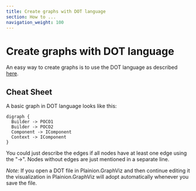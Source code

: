 ```yaml
---
title: Create graphs with DOT language
section: How to ...
navigation_weight: 100
---
```


# Create graphs with DOT language

An easy way to create graphs is to use the DOT language as described [here](http://www.graphviz.org/doc/info/lang.html).

## Cheat Sheet

A basic graph in DOT language looks like this:

```
digraph {
  Builder -> POCO1 
  Builder -> POCO2 
  Component -> IComponent 
  Context -> IComponent 
}
```

You could just describe the edges if all nodes have at least one edge using the "->".
Nodes without edges are just mentioned in a separate line.

*Note:* If you open a DOT file in Plainion.GraphViz and then continue editing it the visualization in 
Plainion.GraphViz will adopt automatically whenever you save the file.
